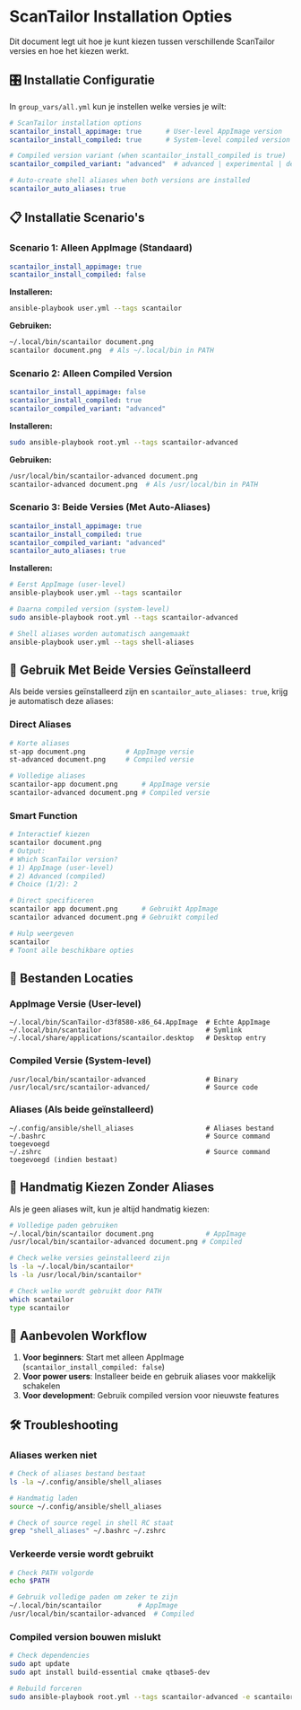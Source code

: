 # ScanTailor Installation Opties

Dit document legt uit hoe je kunt kiezen tussen verschillende ScanTailor versies en hoe het kiezen werkt.

## 🎛️ Installatie Configuratie

In `group_vars/all.yml` kun je instellen welke versies je wilt:

```yaml
# ScanTailor installation options
scantailor_install_appimage: true      # User-level AppImage version
scantailor_install_compiled: true      # System-level compiled version

# Compiled version variant (when scantailor_install_compiled is true)
scantailor_compiled_variant: "advanced"  # advanced | experimental | deviant | universal

# Auto-create shell aliases when both versions are installed
scantailor_auto_aliases: true
```

## 📋 Installatie Scenario's

### Scenario 1: Alleen AppImage (Standaard)
```yaml
scantailor_install_appimage: true
scantailor_install_compiled: false
```

**Installeren:**
```bash
ansible-playbook user.yml --tags scantailor
```

**Gebruiken:**
```bash
~/.local/bin/scantailor document.png
scantailor document.png  # Als ~/.local/bin in PATH
```

### Scenario 2: Alleen Compiled Version
```yaml
scantailor_install_appimage: false
scantailor_install_compiled: true
scantailor_compiled_variant: "advanced"
```

**Installeren:**
```bash
sudo ansible-playbook root.yml --tags scantailor-advanced
```

**Gebruiken:**
```bash
/usr/local/bin/scantailor-advanced document.png
scantailor-advanced document.png  # Als /usr/local/bin in PATH
```

### Scenario 3: Beide Versies (Met Auto-Aliases)
```yaml
scantailor_install_appimage: true
scantailor_install_compiled: true
scantailor_compiled_variant: "advanced"
scantailor_auto_aliases: true
```

**Installeren:**
```bash
# Eerst AppImage (user-level)
ansible-playbook user.yml --tags scantailor

# Daarna compiled version (system-level) 
sudo ansible-playbook root.yml --tags scantailor-advanced

# Shell aliases worden automatisch aangemaakt
ansible-playbook user.yml --tags shell-aliases
```

## 🚀 Gebruik Met Beide Versies Geïnstalleerd

Als beide versies geïnstalleerd zijn en `scantailor_auto_aliases: true`, krijg je automatisch deze aliases:

### Direct Aliases
```bash
# Korte aliases
st-app document.png          # AppImage versie
st-advanced document.png     # Compiled versie

# Volledige aliases  
scantailor-app document.png      # AppImage versie
scantailor-advanced document.png # Compiled versie
```

### Smart Function
```bash
# Interactief kiezen
scantailor document.png
# Output:
# Which ScanTailor version?
# 1) AppImage (user-level)  
# 2) Advanced (compiled)
# Choice (1/2): 2

# Direct specificeren
scantailor app document.png      # Gebruikt AppImage
scantailor advanced document.png # Gebruikt compiled

# Hulp weergeven
scantailor
# Toont alle beschikbare opties
```

## 📁 Bestanden Locaties

### AppImage Versie (User-level)
```
~/.local/bin/ScanTailor-d3f8580-x86_64.AppImage  # Echte AppImage
~/.local/bin/scantailor                          # Symlink
~/.local/share/applications/scantailor.desktop   # Desktop entry
```

### Compiled Versie (System-level)
```
/usr/local/bin/scantailor-advanced               # Binary
/usr/local/src/scantailor-advanced/              # Source code
```

### Aliases (Als beide geïnstalleerd)
```
~/.config/ansible/shell_aliases                  # Aliases bestand
~/.bashrc                                        # Source command toegevoegd
~/.zshrc                                         # Source command toegevoegd (indien bestaat)
```

## 🔧 Handmatig Kiezen Zonder Aliases

Als je geen aliases wilt, kun je altijd handmatig kiezen:

```bash
# Volledige paden gebruiken
~/.local/bin/scantailor document.png             # AppImage
/usr/local/bin/scantailor-advanced document.png # Compiled

# Check welke versies geïnstalleerd zijn
ls -la ~/.local/bin/scantailor*
ls -la /usr/local/bin/scantailor*

# Check welke wordt gebruikt door PATH
which scantailor
type scantailor
```

## 🎯 Aanbevolen Workflow

1. **Voor beginners**: Start met alleen AppImage (`scantailor_install_compiled: false`)
2. **Voor power users**: Installeer beide en gebruik aliases voor makkelijk schakelen  
3. **Voor development**: Gebruik compiled version voor nieuwste features

## 🛠️ Troubleshooting

### Aliases werken niet
```bash
# Check of aliases bestand bestaat
ls -la ~/.config/ansible/shell_aliases

# Handmatig laden
source ~/.config/ansible/shell_aliases

# Check of source regel in shell RC staat
grep "shell_aliases" ~/.bashrc ~/.zshrc
```

### Verkeerde versie wordt gebruikt
```bash
# Check PATH volgorde
echo $PATH

# Gebruik volledige paden om zeker te zijn
~/.local/bin/scantailor         # AppImage
/usr/local/bin/scantailor-advanced  # Compiled
```

### Compiled version bouwen mislukt
```bash
# Check dependencies
sudo apt update
sudo apt install build-essential cmake qtbase5-dev

# Rebuild forceren
sudo ansible-playbook root.yml --tags scantailor-advanced -e scantailor_force_rebuild=true
```